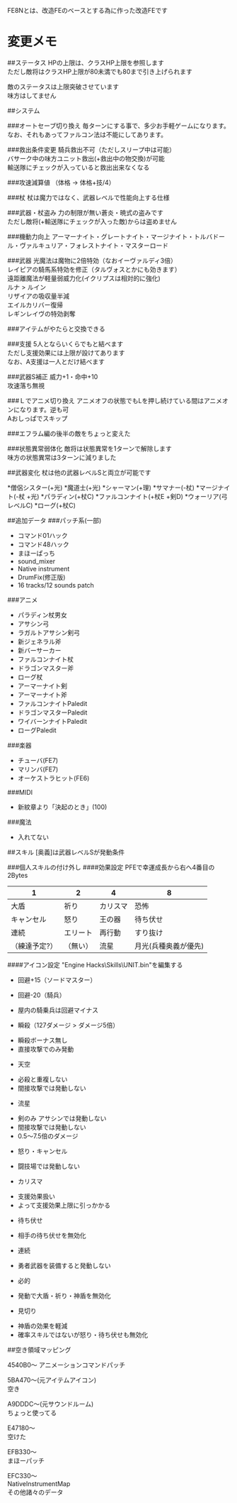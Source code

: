FE8Nとは、改造FEのベースとする為に作った改造FEです

# 変更メモ

##ステータス
HPの上限は、クラスHP上限を参照します  
ただし敵将はクラスHP上限が80未満でも80まで引き上げられます

敵のステータスは上限突破させています  
味方はしてません

##システム

###オートセーブ切り換え
毎ターンにする事で、多少お手軽ゲームになります。  
なお、それもあってファルコン法は不能にしてあります。

###救出条件変更
騎兵救出不可（ただしスリープ中は可能）  
バサーク中の味方ユニット救出(+救出中の物交換)が可能  
輸送隊にチェックが入っていると救出出来なくなる

###攻速減算値
（体格 → 体格+技/4）

###杖
杖は魔力ではなく、武器レベルで性能向上する仕様

###武器・杖盗み
力の制限が無い蒼炎・暁式の盗みです  
ただし敵将(+輸送隊にチェックが入った敵)からは盗めません

###機動力向上
アーマーナイト・グレートナイト・マージナイト・トルバドール・ヴァルキュリア・フォレストナイト・マスターロード

###武器
光魔法は魔物に2倍特効（なおイーヴァルディ3倍）  
レイピアの騎馬系特効を修正（タルヴォスとかにも効きます）  
遠距離魔法が軽量弱威力化(イクリプスは相対的に強化)  
ルナ > ルイン  
リザイアの吸収量半減  
エイルカリバー復帰  
レギンレイヴの特効剥奪  

###アイテムがやたらと交換できる

###支援
5人とならいくらでもと結べます  
ただし支援効果には上限が設けてあります  
なお、A支援は一人とだけ結べます

###武器S補正
威力+1・命中+10  
攻速落ち無視

###Ｌでアニメ切り換え
アニメオフの状態でもLを押し続けている間はアニメオンになります。逆も可  
Aおしっぱでスキップ

###エフラム編の後半の敵をちょっと変えた

###状態異常弱体化
敵将は状態異常を1ターンで解除します  
味方の状態異常は3ターンに減りました

##武器変化
杖は他の武器レベルSと両立が可能です

 *僧侶シスター(+光)
 *魔道士(+光)
 *シャーマン(+理)
 *サマナー(-杖)
 *マージナイト(-杖 +光)
 *パラディン(+杖C)
 *ファルコンナイト(+杖E +剣D)
 *ウォーリア(弓レベルC)
 *ローグ(+杖C)

##追加データ
###パッチ系(一部)
* コマンド01ハック
* コマンド48ハック
* まほーぱっち
* sound_mixer
* Native instrument 
* DrumFix(修正版)
* 16 tracks/12 sounds patch

###アニメ
* パラディン杖男女
* アサシン弓
* ラガルトアサシン剣弓
* 新ジェネラル斧
* 新バーサーカー
* ファルコンナイト杖
* ドラゴンマスター斧
* ローグ杖
* アーマーナイト剣
* アーマーナイト斧
* ファルコンナイトPaledit
* ドラゴンマスターPaledit
* ワイバーンナイトPaledit
* ローグPaledit

###楽器
* チューバ(FE7)
* マリンバ(FE7)
* オーケストラヒット(FE6)

###MIDI
* 新紋章より「決起のとき」(100)

###魔法
* 入れてない

##スキル
[奥義]は武器レベルSが発動条件  

###個人スキルの付け外し
####効果設定
PFEで幸運成長から右へ4番目の2Bytes

|1|2|4|8|
|---|---|---|---|
|大盾|祈り|カリスマ|恐怖|
|キャンセル|怒り|王の器|待ち伏せ|
|連続|エリート|再行動|すり抜け|
|（練達予定?）|（無い）|流星|月光(兵種奥義が優先)|

####アイコン設定
"Engine Hacks\Skills\UNIT.bin"を編集する


* 回避+15（ソードマスター）

* 回避-20（騎兵）
 - 屋内の騎乗兵は回避マイナス

* 瞬殺（127ダメージ > ダメージ5倍）
 - 瞬殺ボーナス無し
 - 直接攻撃でのみ発動

* 天空
 - 必殺と重複しない
 - 間接攻撃では発動しない

* 流星
 - 剣のみ アサシンでは発動しない
 - 間接攻撃では発動しない
 - 0.5～7.5倍のダメージ

* 怒り・キャンセル
 - 闘技場では発動しない

* カリスマ
 - 支援効果扱い
 - よって支援効果上限に引っかかる

* 待ち伏せ
 - 相手の待ち伏せを無効化

* 連続
 - 勇者武器を装備すると発動しない

* 必的
 - 発動で大盾・祈り・神盾を無効化

* 見切り
 - 神盾の効果を軽減
 - 確率スキルではないが怒り・待ち伏せも無効化

##空き領域マッピング

4540B0～
アニメーションコマンドパッチ

5BA470～(元アイテムアイコン)  
空き

A9DDDC～(元サウンドルーム)  
ちょっと使ってる

E47180～  
空けた

EFB330～  
まほーパッチ

EFC330～  
NativeInstrumentMap  
その他諸々のデータ


